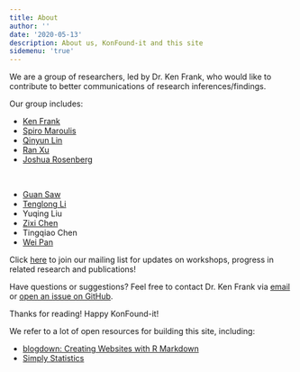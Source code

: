 ```yaml
---
title: About
author: ''
date: '2020-05-13'
description: About us, KonFound-it and this site
sidemenu: 'true'
---
```


We are a group of researchers, led by Dr. Ken Frank, who would like to contribute to better communications of research inferences/findings. 

Our group includes:

* [Ken Frank](https://msu.edu/~kenfrank/)
* [Spiro Maroulis](http://www.public.asu.edu/~smarouli/Spiro_Maroulis/Home.html)
* [Qinyun Lin](https://spatial.uchicago.edu/directories/full/team)
* [Ran Xu](https://sites.google.com/site/ranxupersonalweb/)
* [Joshua Rosenberg](https://joshuamrosenberg.com/)
<p>&nbsp;</p>

* [Guan Saw](http://education.utsa.edu/faculty/profile/guan.saw@utsa.edu)
* [Tenglong Li](https://cps.northeastern.edu/faculty/tenglong-li)
* Yuqing Liu
* [Zixi Chen](https://github.com/ZixiChen)
* Tingqiao Chen
* [Wei Pan](https://sites.duke.edu/panwei/)

Click [here](https://groups.google.com/forum/#!forum/konfound-it) to join our mailing list for updates on workshops, progress in related research and publications!

Have questions or suggestions? Feel free to contact Dr. Ken Frank via [email](mailto:kenfrank@msu.com) or [open an issue on GitHub](https://github.com/linqinyu/KonFound-blog/issues/new).

Thanks for reading! Happy KonFound-it!

We refer to a lot of open resources for building this site, including:
* [blogdown: Creating Websites with R Markdown](https://bookdown.org/yihui/blogdown/)
* [Simply Statistics](https://simplystatistics.org/)


